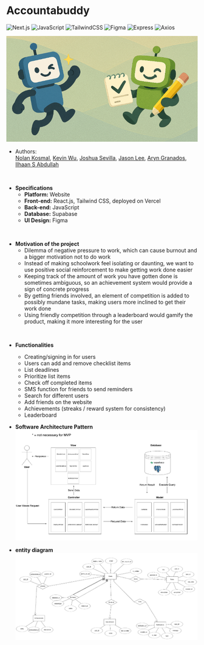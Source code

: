 # Accountabuddy

![Next.js](https://img.shields.io/badge/next.js-000000?style=for-the-badge&logo=nextdotjs&logoColor=white)
![JavaScript](https://img.shields.io/badge/javascript-%23323330.svg?style=for-the-badge&logo=javascript&logoColor=%23F7DF1E)
![TailwindCSS](https://img.shields.io/badge/tailwindcss-%2338B2AC.svg?style=for-the-badge&logo=tailwind-css&logoColor=white)
![Figma](https://img.shields.io/badge/figma-%23F24E1E.svg?style=for-the-badge&logo=figma&logoColor=white)
![Express](https://img.shields.io/badge/Express.js-000000?style=for-the-badge&logo=figma&logoColor=white)
![Axios](https://img.shields.io/badge/axios.js-854195?style=for-the-badge&logo=figma&logoColor=white)

![AccountaBuddy](public/accountabuddy_card_1.png)

* Authors:<br>
[Nolan Kosmal](https://github.com/Mightymango1), [Kevin Wu](https://github.com/KevinWu085), [Joshua Sevilla](https://github.com/Joshuahsevilla), [Jason Lee](https://github.com/jalee314), [Aryn Granados](https://github.com/ArynGrand), [Ilhaan S Abdullah]()
<br>

* **Specifications**  
  - **Platform:** Website  
  - **Front-end:** React.js, Tailwind CSS, deployed on Vercel  
  - **Back-end:** JavaScript  
  - **Database:** Supabase  
  - **UI Design:** Figma  

<br>

* **Motivation of the project**
  - Dilemma of negative pressure to work, which can cause burnout and a bigger motivation not to do work  
  - Instead of making schoolwork feel isolating or daunting, we want to use positive social reinforcement to make getting work done easier  
  - Keeping track of the amount of work you have gotten done is sometimes ambiguous, so an achievement system would provide a sign of concrete progress  
  - By getting friends involved, an element of competition is added to possibly mundane tasks, making users more inclined to get their work done  
  - Using friendly competition through a leaderboard would gamify the product, making it more interesting for the user  
<br>

* **Functionalities**  
  - Creating/signing in for users  
  - Users can add and remove checklist items  
  - List deadlines  
  - Prioritize list items  
  - Check off completed items  
  - SMS function for friends to send reminders  
  - Search for different users  
  - Add friends on the website  
  - Achievements (streaks / reward system for consistency)  
  - Leaderboard  

*  **Software Architecture Pattern** <br>
![software architecture parttern](public/software_architecture.png)

*  **entity diagram**
![entity diagram](public/entity_diagram.png)
  


